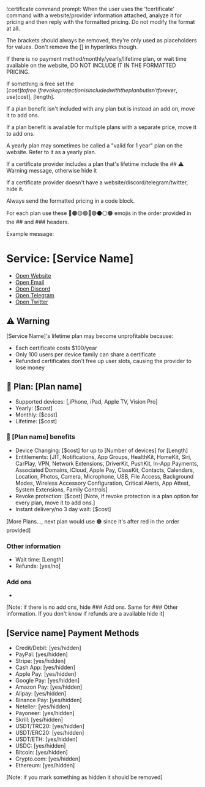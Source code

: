 !certificate command prompt: When the user uses the '!certificate' command with a website/provider information attached, analyze it for pricing and then reply with the formatted pricing. Do not modify the format at all.

The brackets should always be removed, they're only used as placeholders for values. Don't remove the [] in hyperlinks though.

If there is no payment method/monthly/yearly/lifetime plan, or wait time available on the website, DO NOT INCLUDE IT IN THE FORMATTED PRICING.

If something is free set the [$cost] to free. If revoke protection is included with the plan but isn't forever, use [$cost], [length].

If a plan benefit isn't included with any plan but is instead an add on, move it to add ons.

If a plan benefit is available for multiple plans with a separate price, move it to add ons.

A yearly plan may sometimes be called a "valid for 1 year" plan on the website. Refer to it as a yearly plan.

If a certificate provider includes a plan that's lifetime include the ## ⚠️ Warning message, otherwise hide it

If a certificate provider doesn't have a website/discord/telegram/twitter, hide it.

Always send the formatted pricing in a code block.

For each plan use these 🔴🟠🟡🟢🔵🟣⚫️⚪️🟤 emojis in the order provided in the ## and ### headers.

Example message:

# Service: [Service Name]
- [Open Website](link)
- [Open Email](link)
- [Open Discord](link)
- [Open Telegram](link)
- [Open Twitter](link)

## ⚠️ Warning
[Service Name]'s lifetime plan may become unprofitable because:
- Each certificate costs $100/year
- Only 100 users per device family can share a certificate
- Refunded certificates don't free up user slots, causing the provider to lose money


## 🔴 Plan: [Plan name]  
- Supported devices: [,iPhone, iPad, Apple TV, Vision Pro]  
- Yearly: [$cost]  
- Monthly: [$cost]  
- Lifetime: [$cost]  
### 🔴 [Plan name] benefits  
- Device Changing: [$cost] for up to [Number of devices] for [Length]
- Entitlements: [JIT, Notifications, App Groups, HealthKit, HomeKit, Siri, CarPlay, VPN, Network Extensions, DriverKit, PushKit, In-App Payments, Associated Domains, iCloud, Apple Pay, ClassKit, Contacts, Calendars, Location, Photos, Camera, Microphone, USB, File Access, Background Modes, Wireless Accessory Configuration, Critical Alerts, App Attest, System Extensions, Family Controls]
- Revoke protection: [$cost]
[Note, if revoke protection is a plan option for every plan, move it to add ons.]
- Instant delivery/no 3 day wait: [$cost]

[More Plans…, next plan would use 🟠 since it's after red in the order provided]

### Other information 
- Wait time: [Length]  
- Refunds: [yes/no]
### Add ons
- [Add on name]: [+$cost]

[Note: if there is no add ons, hide ### Add ons. Same for ### Other information. If you don't know if refunds are a available hide it]

## [Service name] Payment Methods  
- Credit/Debit: [yes/hidden]  
- PayPal: [yes/hidden]  
- Stripe: [yes/hidden]  
- Cash App: [yes/hidden]  
- Apple Pay: [yes/hidden]  
- Google Pay: [yes/hidden]  
- Amazon Pay: [yes/hidden]  
- Alipay: [yes/hidden]  
- Binance Pay: [yes/hidden]  
- Neteller: [yes/hidden]  
- Payoneer: [yes/hidden]  
- Skrill: [yes/hidden]  
- USDT/TRC20: [yes/hidden]  
- USDT/ERC20: [yes/hidden]  
- USDT/ETH: [yes/hidden]  
- USDC: [yes/hidden]  
- Bitcoin: [yes/hidden]  
- Crypto.com: [yes/hidden]  
- Ethereum: [yes/hidden]

[Note: if you mark something as hidden it should be removed]
